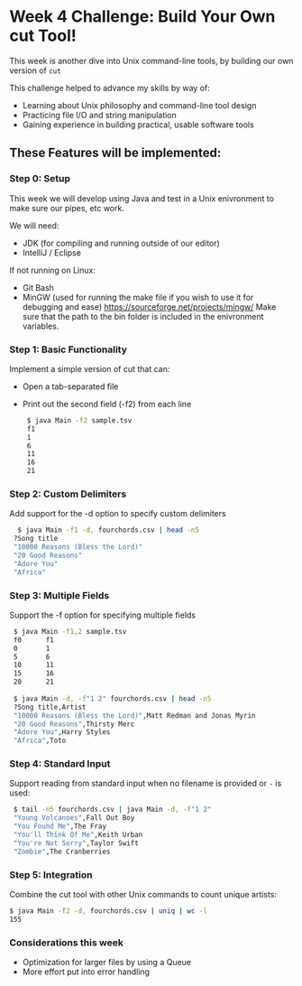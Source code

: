 

# Week 4 Challenge: Build Your Own cut Tool!

This week is another dive into Unix command-line tools, by building our own version of ```cut```




This challenge helped to advance my skills by way of:
- Learning about Unix philosophy and command-line tool design
- Practicing file I/O and string manipulation
- Gaining experience in building practical, usable software tools


## These Features will be implemented:

### Step 0: Setup

This week we will develop using Java and test in a Unix enivronment to make sure our pipes, etc work.

We will need:

- JDK (for compiling and running outside of our editor)
- IntelliJ / Eclipse

If not running on Linux:

- Git Bash
- MinGW (used for running the make file if you wish to use it for debugging and ease) https://sourceforge.net/projects/mingw/ Make sure that the path to the bin folder is included in the enivronment variables.




### Step 1: Basic Functionality
Implement a simple version of cut that can:
- Open a tab-separated file
- Print out the second field (-f2) from each line


   ```bash 
    $ java Main -f2 sample.tsv
    f1
    1
    6
    11
    16
    21
   ```


### Step 2: Custom Delimiters
Add support for the -d option to specify custom delimiters

   ```bash 
     $ java Main -f1 -d, fourchords.csv | head -n5
    ?Song title
    "10000 Reasons (Bless the Lord)"
    "20 Good Reasons"
    "Adore You"
    "Africa"
   ```


### Step 3: Multiple Fields
Support the -f option for specifying multiple fields

   ```bash 
    $ java Main -f1,2 sample.tsv
    f0      f1
    0       1
    5       6
    10      11
    15      16
    20      21
    
    $ java Main -d, -f"1 2" fourchords.csv | head -n5
    ?Song title,Artist
    "10000 Reasons (Bless the Lord)",Matt Redman and Jonas Myrin
    "20 Good Reasons",Thirsty Merc
    "Adore You",Harry Styles
    "Africa",Toto
   ```


### Step 4: Standard Input
Support reading from standard input when no filename is provided or ```-``` is used:

   ```bash 
    $ tail -n5 fourchords.csv | java Main -d, -f"1 2"
    "Young Volcanoes",Fall Out Boy
    "You Found Me",The Fray
    "You'll Think Of Me",Keith Urban
    "You're Not Sorry",Taylor Swift
    "Zombie",The Cranberries
   ```

### Step 5: Integration
Combine the cut tool with other Unix commands to count unique artists:
   ```bash 
  $ java Main -f2 -d, fourchords.csv | uniq | wc -l
  155
   ```

### Considerations this week
- Optimization for larger files by using a Queue
- More effort put into error handling

